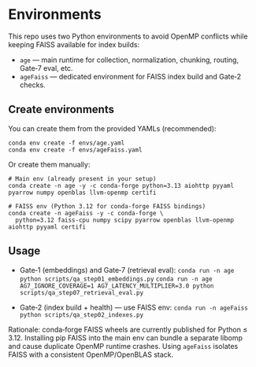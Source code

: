 # Environments

This repo uses two Python environments to avoid OpenMP conflicts while keeping FAISS available for index builds:

- `age` — main runtime for collection, normalization, chunking, routing, Gate‑7 eval, etc.
- `ageFaiss` — dedicated environment for FAISS index build and Gate‑2 checks.

## Create environments

You can create them from the provided YAMLs (recommended):

```
conda env create -f envs/age.yaml
conda env create -f envs/ageFaiss.yaml
```

Or create them manually:

```
# Main env (already present in your setup)
conda create -n age -y -c conda-forge python=3.13 aiohttp pyyaml pyarrow numpy openblas llvm-openmp certifi

# FAISS env (Python 3.12 for conda‑forge FAISS bindings)
conda create -n ageFaiss -y -c conda-forge \
  python=3.12 faiss-cpu numpy scipy pyarrow openblas llvm-openmp aiohttp pyyaml certifi
```

## Usage

- Gate‑1 (embeddings) and Gate‑7 (retrieval eval):
  `conda run -n age python scripts/qa_step01_embeddings.py`
  `conda run -n age AG7_IGNORE_COVERAGE=1 AG7_LATENCY_MULTIPLIER=3.0 python scripts/qa_step07_retrieval_eval.py`

- Gate‑2 (index build + health) — use FAISS env:
  `conda run -n ageFaiss python scripts/qa_step02_indexes.py`

Rationale: conda‑forge FAISS wheels are currently published for Python ≤ 3.12. Installing pip FAISS into the main env can bundle a separate libomp and cause duplicate OpenMP runtime crashes. Using `ageFaiss` isolates FAISS with a consistent OpenMP/OpenBLAS stack.
